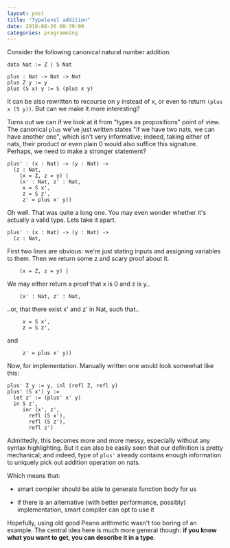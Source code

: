 ```yaml
---
layout: post
title: "Typelevel addition"
date: 2018-08-26 09:39:09
categories: programming
---
```


Consider the following canonical natural number addition:

```
data Nat := Z | S Nat

plus : Nat -> Nat -> Nat
plus Z y := y
plus (S x) y := S (plus x y)
```

It can be also rewritten to recourse on y instead of x, or even to return `(plus
x (S y))`. But can we make it more interesting?

<cut/>

Turns out we can if we look at it from "types as propositions" point of
view. The canonical `plus` we've just written states "if we have two nats, we
can have another one", which isn't very informative; indeed, taking either of
nats, their product or even plain 0 would also suffice this signature. Perhaps,
we need to make a stronger statement?

```
plus' : (x : Nat) -> (y : Nat) ->
  (z : Nat,
    (x = Z, z = y) |
    (x' : Nat, z' : Nat,
     x = S x',
     z = S z',
     z' = plus x' y))
```

Oh well. That was quite a long one. You may even wonder whether it's actually a
valid type. Lets take it apart.

```
plus' : (x : Nat) -> (y : Nat) ->
  (z : Nat,
```

First two lines are obvious: we're just stating inputs and assigning variables
to them. Then we return some z and scary proof about it.

```
    (x = Z, z = y) |
```

We may either return a proof that x is 0 and z is y..

```
    (x' : Nat, z' : Nat,
```

..or, that there exist x' and z' in Nat, such that..

```
     x = S x',
     z = S z',
```

and

```
     z' = plus x' y))
```

Now, for implementation. Manually written one would look somewhat like this:

```
plus' Z y := y, inl (refl Z, refl y)
plus' (S x') y :=
  let z' := (plus' x' y)
  in S z',
     inr (x', z',
       refl (S x'),
       refl (S z'),
       refl z')
```

Admittedly, this becomes more and more messy, especially without any syntax
highlighting. But it can also be easily seen that our definition is pretty
mechanical; and indeed, type of `plus'` already contains enough information to
uniquely pick out addition operation on nats.

Which means that:

- smart compiler should be able to generate function body for us

- if there is an alternative (with better performance, possibly) implementation,
smart compiler can opt to use it

Hopefully, using old good Peano arithmetic wasn't too boring of an example. The
central idea here is much more general though: **if you know what you want to get,
you can describe it in a type**.
